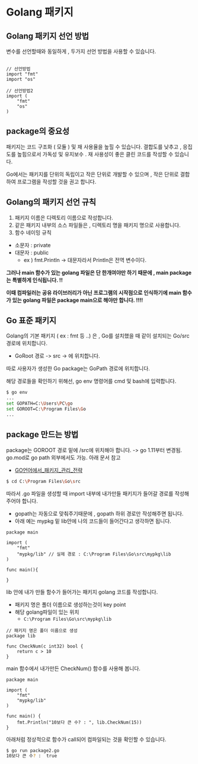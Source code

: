 # Golang 패키지
## Golang 패키지 선언 방법
변수를 선언할때와 동일하게 , 두가지 선언 방법을 사용할 수 있습니다.
```golang

// 선언방법
import "fmt"
import "os"

// 선언방법2 
import (
	"fmt"
	"os"
)

```
## package의 중요성
패키지는 코드 구조화 ( 모듈 ) 및 재 사용율을 높힐 수 있습니다.
결합도를 낮추고 , 응집도를 높힘으로서 가독성 및 유지보수 . 재 사용성이 좋은 클린 코드를 작성할 수 있습니다.

Go에서는 패키지를 단위의 독립이고 작은 단위로 개발할 수 있으며 , 작은 단위로 결합하여 프로그램을 작성할 것을 권고 합니다.

## Golang의 패키지 선언 규칙
1. 패키지 이름은 디렉토리 이름으로 작성합니다.
2. 같은 패키지 내부의 소스 파일들은 , 디렉토리 명을 패키지 명으로 사용합니다.
3. 함수 네이밍 규칙 
- 소문자 : private 
- 대문자 : public
    - ex ) fmt.Println -> 대문자라서 Println은 전역 변수이다.


**그러나 main 함수가 있는 golang 파일은 단 한개여야만 하기 때문에 , main package는 특별하게 인식됩니다. !!**

**이때 컴파일러는 공유 라이브러리가 아닌 프로그램의 시작점으로 인식하기에 main 함수가 있는 golang 파일은 package main으로 해야만 합니다. !!!!**

## Go 표준 패키지
Golang의 기본 패키지 ( ex : fmt 등 ..) 은 , Go를 설치했을 때 같이 설치되는 Go/src 경로에 위치합니다.
- GoRoot 경로 -> src -> 에 위치합니다.

따로 사용자가 생성한 Go package는 GoPath 경로에 위치합니다.

해당 경로들을 확인하기 위해선, go env 명령어를 cmd 및 bash에 입력합니다.

```bash
$ go env
...
set GOPATH=C:\Users\PC\go
set GOROOT=C:\Program Files\Go
...
```

## package 만드는 방법
package는 GOROOT 경로 밑에 /src에 위치해아 합니다. -> go 1.11부터 변경됨. go.mod로 go path 외부에서도 가능. 아래 문서 참고
- [GO언어에서_패키지_관리_전략](/Package_Management_Strategy/README.md)

```bash
$ cd C:\Program Files\Go\src
```

따라서 .go 파일을 생성할 때 import 내부에 내가만들 패키지가 들어갈 경로를
작성해 주어야 합니다.
- gopath는 자동으로 맞춰주기때문에 , gopath 하위 경로만 작성해주면 됩니다.
- 아래 예는 mypkg 밑 lib안에 나의 코드들이 들어간다고 생각하면 됩니다.
```golang
package main

import (
	"fmt"
	"mypkg/lib" // 실제 경로 : C:\Program Files\Go\src\mypkg\lib
)

func main(){

}
```

lib 안에 내가 만들 함수가 들어가는 패키지 golang 코드를 작성합니다.
- 패키지 명은 폴더 이름으로 생성하는것이 key point
- 해당 golang파일이 있는 위치 
    - ```C:\Program Files\Go\src\mypkg\lib```
```golang
// 패키지 명은 폴더 이름으로 생성
package lib

func CheckNum(c int32) bool {
	return c > 10
}
```

main 함수에서 내가만든 CheckNum() 함수를 사용해 봅니다.
```golang
package main

import (
	"fmt"
	"mypkg/lib"
)

func main() {
	fmt.Println("10보다 큰 수? : ", lib.CheckNum(15))
}
```

아래처럼 정상적으로 함수가 call되어 컴파일되는 것을 확인할 수 있습니다.
```bash
$ go run package2.go 
10보다 큰 수? :  true
```
